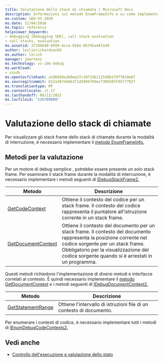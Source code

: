 ```yaml
---
title: Valutazione dello stack di chiamate | Microsoft Docs
description: Informazioni sul metodo EnumFrameInfo e su come implementarlo per visualizzare gli stack frame dello stack di chiamate durante la modalità di interruzione.
ms.custom: SEO-VS-2020
ms.date: 11/04/2016
ms.topic: reference
helpviewer_keywords:
- debugging [Debugging SDK], call stack evaluation
- call stacks, evaluation
ms.assetid: 373d6b49-0459-4cce-816e-05745a44fe49
author: leslierichardson95
ms.author: lerich
manager: jmartens
ms.technology: vs-ide-debug
ms.workload:
- vssdk
ms.openlocfilehash: a196560a3b0ee2fc10733b112540b1f9ff619e67
ms.sourcegitcommit: b12a38744db371d2894769ecf305585f9577792f
ms.translationtype: MT
ms.contentlocale: it-IT
ms.lasthandoff: 09/13/2021
ms.locfileid: "126709808"
---
```

# <a name="call-stack-evaluation"></a>Valutazione dello stack di chiamate
Per visualizzare gli stack frame dello stack di chiamate durante la modalità di interruzione, è necessario implementare il [metodo EnumFrameInfo.](../../extensibility/debugger/reference/idebugthread2-enumframeinfo.md)

## <a name="methods-for-evaluation"></a>Metodi per la valutazione
 Per un motore di debug semplice , potrebbe essere presente un solo stack frame. Per esaminare il stack frame durante la modalità di interruzione, è necessario implementare i metodi seguenti di [IDebugStackFrame2.](../../extensibility/debugger/reference/idebugstackframe2.md)

|Metodo|Descrizione|
|------------|-----------------|
|[GetCodeContext](../../extensibility/debugger/reference/idebugstackframe2-getcodecontext.md)|Ottiene il contesto del codice per un stack frame. Il contesto del codice rappresenta il puntatore all'istruzione corrente in un stack frame.|
|[GetDocumentContext](../../extensibility/debugger/reference/idebugstackframe2-getdocumentcontext.md)|Ottiene il contesto del documento per un stack frame. Il contesto del documento rappresenta la posizione corrente nel codice sorgente per un stack frame. Obbligatorio per la visualizzazione del codice sorgente quando si è arrestati in un programma.|

 Questi metodi richiedono l'implementazione di diversi metodi e interfacce correlati al contesto. È quindi necessario implementare il [metodo GetDocumentContext](../../extensibility/debugger/reference/idebugcodecontext2-getdocumentcontext.md) e i metodi seguenti di [IDebugDocumentContext2.](../../extensibility/debugger/reference/idebugdocumentcontext2.md)

|Metodo|Descrizione|
|------------|-----------------|
|[GetStatementRange](../../extensibility/debugger/reference/idebugdocumentcontext2-getstatementrange.md)|Ottiene l'intervallo di istruzioni file di un contesto di documento.|

 Per enumerare i contesti di codice, è necessario implementare tutti i metodi di [IEnumDebugCodeContexts2.](../../extensibility/debugger/reference/ienumdebugcodecontexts2.md)

## <a name="see-also"></a>Vedi anche
- [Controllo dell'esecuzione e valutazione dello stato](../../extensibility/debugger/execution-control-and-state-evaluation.md)

